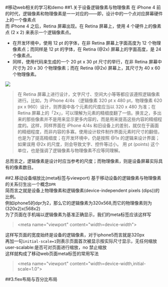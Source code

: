 
#移动web相关的学习和demo
##1.关于设备逻辑像素与物理像素
在 iPhone 4 前的时代，逻辑像素和物理像素是一一对应的——即，设计中的一个点对应屏幕硬件上的一个像素点<br/>
而 iPhone 4 之后，Retina 屏幕出现。在 Retina 屏幕上，使用 4 个硬件上的像素点 (2 x 2) 来表示一个逻辑像素点。<br/>
* 在开发环境中，使用 12 pt 的字体，在非 Retina 屏幕上字面高度为 12 个物理像素点；而同样是 12 pt 的字体，在 Retina (@2x) 屏幕上的字面高度，是 24 个像素点。
* 同样，使用代码来生成的一个 20 pt x 30 pt 尺寸的举行，在非 Retina 屏幕中尺寸为 20 x 30 个物理像素；而在 Retina (@2x) 屏幕上，其尺寸为 40 x 60 个物理像素。<br/>

![](http://img.kuqin.com/upimg/allimg/140725/13132G950-0.png)  

>在 Retina 屏幕上进行设计，文字尺寸、空间大小等等都应该遵照逻辑像素进行。比如，为 iPhone 4/4s （逻辑像素 320 pt x 480 pt，物理像素 620 px x 960）设计，则界面中各个元素的尺度应当以 320 x 480 为准；在 Retina 屏幕上的「2x」，可以理解为元素的精细度翻了一倍。换言之，多出来的那些像素并不是用来显示更多内容的，而是用来提高这些内容的精细程度的。这样，同样界面在 iPhone 4/4s 和旧设备上的差别，就仅在于画面的精细程度，而非内容的多寡。使用设计软件制作界面元素时尺寸的翻倍，也是为了提高精细度；在开发环境中，仍是按照 @1x 的逻辑来设计界面；如果误用 @2x 的尺度，则会导致文字、控件等过小。
>用 pt (points) 这个单位，也是强调了逻辑像素与物理像素不应等同理解。

总而言之，逻辑像素是设计时应当参考的尺度；而物理像素，则是设备屏幕实际具有的像素数目。<br/>

##2.移动设备缩放比(meta标签与viewport)
基于移动设备的逻辑像素与物理像素的关系衍生出一个概念`DPR`<br/>
简而言之就是设备上物理像素和逻辑像素(device-independent pixels (dips))的比例。<br/>
例如iphone5的dpr为2，那么它的逻辑像素为320x568,而它的物理像素则为(320x2)x(568x2)<br/>
为了页面在手机端以逻辑像素为基准正确显示，我们的meta标签应该这样写<br/>

>\<meta name="viewport" content="width=device-width">

这样写页面的宽度始终是设备的逻辑像素，对于iphone5而言就是320px<br/>
再加一句`initial-scale=1`则表示页面首次被显示按实际尺寸显示，无任何缩放<br/>
user-scalable:是否可对页面进行缩放，no 禁止缩放<br/>
这样就构成了移动web页面meta标签的常用写法
>\<meta name="viewport" content="width=device-width,initial-scale=1.0">

##3.flex布局与百分比布局
